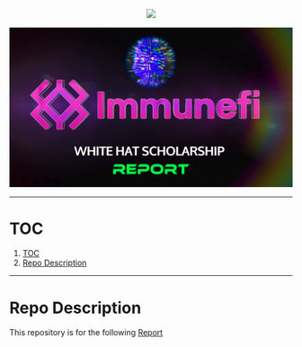 <p align="center">
<a href="https://twitter.com/m0ham3dxx" target="_blank">
<img src = "https://hits.seeyoufarm.com/api/count/incr/badge.svg?url=https%3A%2F%2Fgithub.com%2Fm0ham3dx%2FImmunefi-WHS-Report&count_bg=%23270082&title_bg=%23570530&icon=snapchat.svg&icon_color=%2304FF7B&title=n00bs&edge_flat=false">
</a>
</p>

[![](./whsp.png)](https://twitter.com/m0ham3dxx/status/1517568791714349056?s=20&t=seiWKgLLKG4T4E-ymmmQSQ)

----
# TOC

1. [TOC](#toc)
2. [Repo Description](#repo-description)

----

# Repo Description 

This repository is for the following [Report]()


